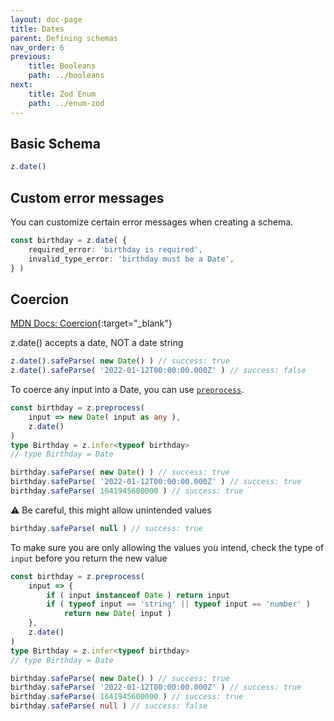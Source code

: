 ```yaml
---
layout: doc-page
title: Dates
parent: Defining schemas
nav_order: 6
previous:
    title: Booleans
    path: ../booleans
next:
    title: Zod Enum
    path: ../enum-zod
---
```


## Basic Schema
```ts
z.date()
```

## Custom error messages
You can customize certain error messages when creating a schema.
```ts
const birthday = z.date( {
    required_error: 'birthday is required',
    invalid_type_error: 'birthday must be a Date',
} )
```

## Coercion
[MDN Docs: Coercion](https://developer.mozilla.org/en-US/docs/Glossary/Type_coercion){:target="_blank"}

z.date() accepts a date, NOT a date string
```ts
z.date().safeParse( new Date() ) // success: true
z.date().safeParse( '2022-01-12T00:00:00.000Z' ) // success: false
```

To coerce any input into a Date, you can use [`preprocess`](/docs/defining-schemas/preprocess/).
```ts
const birthday = z.preprocess(
    input => new Date( input as any ),
    z.date()
)
type Birthday = z.infer<typeof birthday>
// type Birthday = Date

birthday.safeParse( new Date() ) // success: true
birthday.safeParse( '2022-01-12T00:00:00.000Z' ) // success: true
birthday.safeParse( 1641945600000 ) // success: true
```
⚠️ Be careful, this might allow unintended values
```ts
birthday.safeParse( null ) // success: true
```

To make sure you are only allowing the values you intend, check the type of `input` before you return the new value

```ts
const birthday = z.preprocess(
    input => {
        if ( input instanceof Date ) return input
        if ( typeof input == 'string' || typeof input == 'number' )
            return new Date( input )
    },
    z.date()
)
type Birthday = z.infer<typeof birthday>
// type Birthday = Date

birthday.safeParse( new Date() ) // success: true
birthday.safeParse( '2022-01-12T00:00:00.000Z' ) // success: true
birthday.safeParse( 1641945600000 ) // success: true
birthday.safeParse( null ) // success: false
```